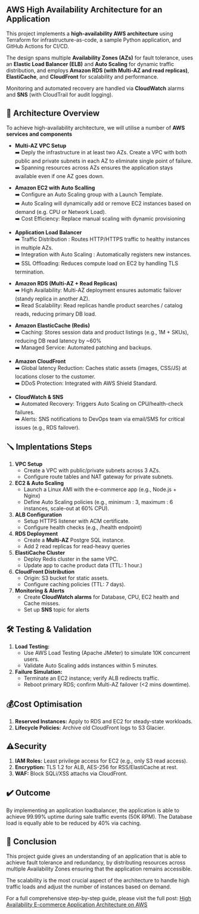 ## AWS High Availability Architecture for an Application
This project implements a **high-availability AWS architecture** using Terraform for infrastructure-as-code, a sample Python application, and GitHub Actions for CI/CD.  

The design spans multiple **Availability Zones (AZs)** for fault tolerance, uses an **Elastic Load Balancer (ELB)** and **Auto Scaling** for dynamic traffic distribution, and employs **Amazon RDS (with Multi-AZ and read replicas)**, **ElastiCache**, and **CloudFront** for scalability and performance.  

Monitoring and automated recovery are handled via **CloudWatch** alarms and **SNS** (with CloudTrail for audit logging).

## 🚀 Architecture Overview
To achieve high-availability architecture, we will utilise a number of **AWS services and components**  
- **Multi-AZ VPC Setup**    
      ➡️ Deply the infrastructure in at least two AZs. Create a VPC with both public and private subnets in each AZ to                 eliminate single point of failure.  
      ➡️ Spanning resources across AZs ensures the application stays available even if one AZ goes down.  
- **Amazon EC2 with Auto Scalling**      
      ➡️ Configure an Auto Scaling group with a Launch Template.  
      ➡️ Auto Scaling will dynamically add or remove EC2 instances based on demand (e.g. CPU or Network Load).    
      ➡️ Cost Efficiency: Replace manual scaling with dynamic provisioning
- **Application Load Balancer**    
      ➡️ Traffic Distribution : Routes HTTP/HTTPS traffic to healthy instances in multiple AZs.  
      ➡️ Integration with Auto Scaling : Automatically registers new instances.  
      ➡️ SSL Offloading: Reduces compute load on EC2 by handling TLS termination.  
- **Amazon RDS (Multi-AZ + Read Replicas)**    
      ➡️ High Availability: Multi-AZ deployment ensures automatic failover (standy replica in another AZ).  
      ➡️ Read Scalability: Read replicas handle product searches / catalog reads, reducing primary DB load.  
- **Amazon ElasticCache (Redis)**    
      ➡️ Caching: Stores session data and product listings (e.g., 1M + SKUs), reducing DB read latency by ~60%  
      ➡️ Managed Service: Automated patching and backups.  
- **Amazon CloudFront**    
      ➡️ Global latency Reduction: Caches static assets (images, CSS/JS) at locations closer to the customer.  
      ➡️ DDoS Protection: Integrated with AWS Shield Standard.  

- **CloudWatch & SNS**  
      ➡️ Automated Recovery: Triggers Auto Scaling on CPU/health-check failures.  
      ➡️ Alerts: SNS notifications to DevOps team via email/SMS for critical issues (e.g., RDS failover).  

## 🪛 Implentations Steps  
1. **VPC Setup**  
      * Create a VPC with public/private subnets across 3 AZs.
      * Configure route tables and NAT gateway for private subnets.
2. **EC2 & Auto Scaling**
      * Launch a Linux AMI with the e-commerce app (e.g., Node.js + Nginx)
      * Define Auto Scaling policies (e.g., minimum : 3, maximum : 6 instances, scale-out at 60% CPU).  
3. **ALB Configuration**
      * Setup HTTPS listener with ACM certificate.
      * Configure health checks (e.g., /health endpoint)  
4. **RDS Deployment**  
      * Create a **Multi-AZ** Postgre SQL instance.
      * Add 2 read replicas for read-heavy queries
5. **ElastiCache Cluster**  
      * Deploy Redis cluster in the same VPC.
      * Update app to cache product data (TTL: 1 hour.)  
6.  **CloudFront Distribution**
      * Origin: S3 bucket for static assets.
      * Configure caching policies (TTL: 7 days).   
7. **Monitoring & Alerts**  
      * Create **CloudWatch alarms** for Database, CPU, EC2 health and Cache misses.
      * Set up **SNS** topic for alerts

## 🛠️ **Testing & Validation**  
1. **Load Testing:**  
      * Use AWS Load Testing (Apache JMeter) to simulate 10K concurrent users.  
      * Validate Auto Scaling adds instances within 5 minutes.  
2. **Failure Simulation:**  
      * Terminate an EC2 instance; verify ALB redirects traffic.  
      * Reboot primary RDS; confirm Multi-AZ failover (<2 mins downtime).  

## 💰**Cost Optimisation**  
1. **Reserved Instances:** Apply to RDS and EC2 for steady-state workloads.
2. **Lifecycle Policies:** Archive old CloudFront logs to S3 Glacier.

## ⚠️**Security**
1. **IAM Roles:** Least privilege access for EC2 (e.g., only S3 read access).
2. **Encryption:** TLS 1.2 for ALB, AES-256 for RSS/ElastiCache at rest.
3. **WAF:** Block SQLi/XSS attachs via CloudFront.

## ✔️ **Outcome**
By implementing an application loadbalancer, the application is able to achieve 99.99% uptime during sale traffic events (50K RPM).
The Database load is equally able to be reduced by 40% via caching.

## 📌 **Conclusion**
This project guide gives an understanding of an application that is able to achieve fault tolerance and redundancy, by distributing resources across multiple Availability Zones ensuring that the application remains accessible.

The scalability is the most crucial aspect of the architecture to handle high traffic loads and adjust the number of instances based on demand.

For a full comprehensive step-by-step guide, please visit the full post: [High Availability E-commerce Application Architecture on AWS](https://medium.com/@bennymaliti/high-availability-e-commerce-application-architecture-on-aws-5eebac06975b)
